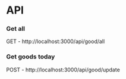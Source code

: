 # API

### Get all 
GET - http://localhost:3000/api/good/all

### Get goods today
POST - http://localhost:3000/api/good/update
